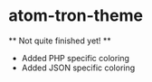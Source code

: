 atom-tron-theme
=======

** Not quite finished yet! **

* Added PHP specific coloring
* Added JSON specific coloring

